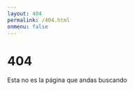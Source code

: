 ```yaml
---
layout: 404
permalink: /404.html
onmenu: false
---
```


# 404
Esta no es la página que andas buscando
